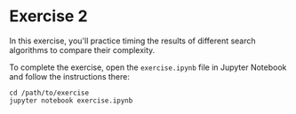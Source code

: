 # Exercise 2

In this exercise, you'll practice timing the results of different search algorithms to compare their complexity.

To complete the exercise, open the `exercise.ipynb` file in Jupyter Notebook and follow the instructions there:

```
cd /path/to/exercise
jupyter notebook exercise.ipynb
```
